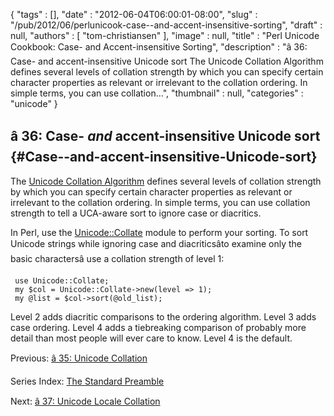 {
   "tags" : [],
   "date" : "2012-06-04T06:00:01-08:00",
   "slug" : "/pub/2012/06/perlunicook-case--and-accent-insensitive-sorting",
   "draft" : null,
   "authors" : [
      "tom-christiansen"
   ],
   "image" : null,
   "title" : "Perl Unicode Cookbook: Case- and Accent-insensitive Sorting",
   "description" : "â 36: Case- and accent-insensitive Unicode sort The Unicode Collation Algorithm defines several levels of collation strength by which you can specify certain character properties as relevant or irrelevant to the collation ordering. In simple terms, you can use collation...",
   "thumbnail" : null,
   "categories" : "unicode"
}





â 36: Case- *and* accent-insensitive Unicode sort {#Case--and-accent-insensitive-Unicode-sort}
-------------------------------------------------

The [Unicode Collation Algorithm](http://www.unicode.org/reports/tr10/)
defines several levels of collation strength by which you can specify
certain character properties as relevant or irrelevant to the collation
ordering. In simple terms, you can use collation strength to tell a
UCA-aware sort to ignore case or diacritics.

In Perl, use the
[Unicode::Collate](http://search.cpan.org/perldoc?Unicode::Collate)
module to perform your sorting. To sort Unicode strings while ignoring
case and diacriticsâto examine only the basic charactersâ use a
collation strength of level 1:

     use Unicode::Collate;
     my $col = Unicode::Collate->new(level => 1);
     my @list = $col->sort(@old_list);

Level 2 adds diacritic comparisons to the ordering algorithm. Level 3
adds case ordering. Level 4 adds a tiebreaking comparison of probably
more detail than most people will ever care to know. Level 4 is the
default.

Previous: [â 35: Unicode
Collation](/media/_pub_2012_06_perlunicook-case--and-accent-insensitive-sorting/perlunicook-unicode-collation.html)

Series Index: [The Standard
Preamble](/media/_pub_2012_06_perlunicook-case--and-accent-insensitive-sorting/perlunicook-standard-preamble.html)

Next: [â 37: Unicode Locale
Collation](/media/_pub_2012_06_perlunicook-case--and-accent-insensitive-sorting/perlunicook-unicode-locale-collation.html)


